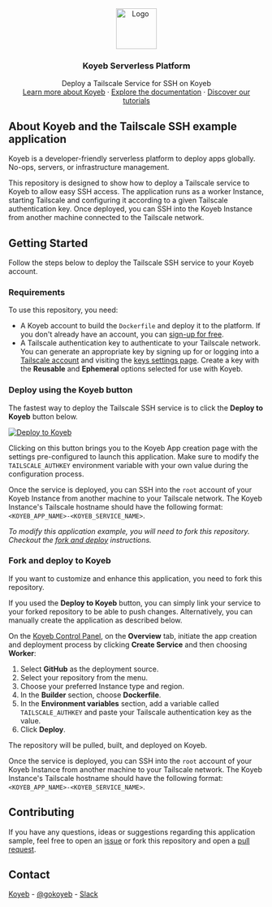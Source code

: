 <div align="center">
  <a href="https://koyeb.com">
    <img src="https://www.koyeb.com/static/images/icons/koyeb.svg" alt="Logo" width="80" height="80">
  </a>
  <h3 align="center">Koyeb Serverless Platform</h3>
  <p align="center">
    Deploy a Tailscale Service for SSH on Koyeb
    <br />
    <a href="https://koyeb.com">Learn more about Koyeb</a>
    ·
    <a href="https://koyeb.com/docs">Explore the documentation</a>
    ·
    <a href="https://koyeb.com/tutorials">Discover our tutorials</a>
  </p>
</div>


## About Koyeb and the Tailscale SSH example application

Koyeb is a developer-friendly serverless platform to deploy apps globally. No-ops, servers, or infrastructure management.

This repository is designed to show how to deploy a Tailscale service to Koyeb to allow easy SSH access.  The application runs as a worker Instance, starting Tailscale and configuring it according to a given Tailscale authentication key.  Once deployed, you can SSH into the Koyeb Instance from another machine connected to the Tailscale network.

## Getting Started

Follow the steps below to deploy the Tailscale SSH service to your Koyeb account.

### Requirements

To use this repository, you need:

* A Koyeb account to build the `Dockerfile` and deploy it to the platform.  If you don't already have an account, you can [sign-up for free](https://app.koyeb.com/auth/signup).
* A Tailscale authentication key to authenticate to your Tailscale network. You can generate an appropriate key by signing up for or logging into a [Tailscale account](https://login.tailscale.com/login) and visiting the [keys settings page](https://login.tailscale.com/admin/settings/keys).  Create a key with the **Reusable** and **Ephemeral** options selected for use with Koyeb.

### Deploy using the Koyeb button

The fastest way to deploy the Tailscale SSH service is to click the **Deploy to Koyeb** button below.

[![Deploy to Koyeb](https://www.koyeb.com/static/images/deploy/button.svg)](https://app.koyeb.com/services/deploy?name=example-tailscale-ssh&type=git&repository=koyeb%2Fexample-tailscale-ssh&branch=main&builder=dockerfile&service_type=worker&instance_type=nano&env%5BTAILSCALE_AUTHKEY%5D=CHANGE_ME)

Clicking on this button brings you to the Koyeb App creation page with the settings pre-configured to launch this application.  Make sure to modify the `TAILSCALE_AUTHKEY` environment variable with your own value during the configuration process.

Once the service is deployed, you can SSH into the `root` account of your Koyeb Instance from another machine to your Tailscale network. The Koyeb Instance's Tailscale hostname should have the following format: `<KOYEB_APP_NAME>-<KOYEB_SERVICE_NAME>`.

_To modify this application example, you will need to fork this repository. Checkout the [fork and deploy](#fork-and-deploy-to-koyeb) instructions._

### Fork and deploy to Koyeb

If you want to customize and enhance this application, you need to fork this repository.

If you used the **Deploy to Koyeb** button, you can simply link your service to your forked repository to be able to push changes.  Alternatively, you can manually create the application as described below.

On the [Koyeb Control Panel](https://app.koyeb.com/), on the **Overview** tab, initiate the app creation and deployment process by clicking **Create Service** and then choosing **Worker**:

1. Select **GitHub** as the deployment source.
2. Select your repository from the menu.
3. Choose your preferred Instance type and region.
4. In the **Builder** section, choose **Dockerfile**.
5. In the **Environment variables** section, add a variable called `TAILSCALE_AUTHKEY` and paste your Tailscale authentication key as the value.
6. Click **Deploy**.

The repository will be pulled, built, and deployed on Koyeb.

Once the service is deployed, you can SSH into the `root` account of your Koyeb Instance from another machine to your Tailscale network. The Koyeb Instance's Tailscale hostname should have the following format: `<KOYEB_APP_NAME>-<KOYEB_SERVICE_NAME>`.

## Contributing

If you have any questions, ideas or suggestions regarding this application sample, feel free to open an [issue](https://github.com/koyeb/example-tailscale-ssh/issues) or fork this repository and open a [pull request](https://github.com/koyeb/example-tailscale-ssh/pulls).

## Contact

[Koyeb](https://www.koyeb.com) - [@gokoyeb](https://twitter.com/gokoyeb) - [Slack](http://slack.koyeb.com/)
